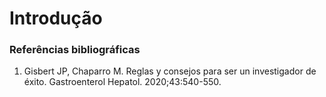 # Introdução

### Referências bibliográficas

1. Gisbert JP, Chaparro M. Reglas y consejos para ser un investigador de éxito. Gastroenterol Hepatol. 2020;43:540-550.
